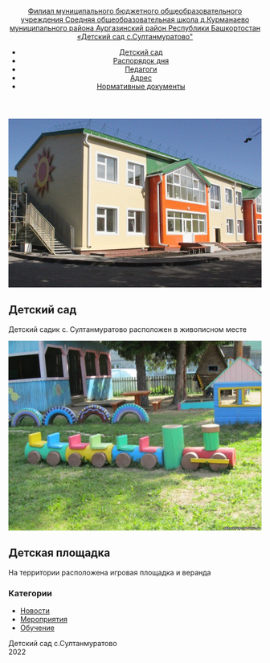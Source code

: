 <!DOCTYPE html>
<html lang="ru-RU">
<head>
  <meta charset="utf-8">
  <meta name="viewport" content="width=device-width, initial-scale=1">
  <title>Детский сад с Султанмуратово</title>
  <link rel="stylesheet" type="text/css" href="https://fonts.googleapis.com/css?family=Open+Sans:400,400italic,600,600italic,700,700italic|Playfair+Display:400,700&subset=latin,cyrillic">
  <link rel="stylesheet" type="text/css" href="https://cdnjs.cloudflare.com/ajax/libs/font-awesome/4.4.0/css/font-awesome.css">
  <link rel="stylesheet" type="text/css" href="style.css">
  <script src="https://cdnjs.cloudflare.com/ajax/libs/jquery/2.2.2/jquery.min.js"></script>
  <script src="https://cdnjs.cloudflare.com/ajax/libs/prefixfree/1.0.7/prefixfree.min.js"></script>  
</head>
<body>
<header>
    <nav class="container">
      <a class="logo" href="">
        Филиал муниципального бюджетного общеобразовательного учреждения Средняя общеобразовательная школа д.Курманаево муниципального района Аургазинский район Республики Башкортостан «Детский сад с.Султанмуратово"
      </a>
      <div class="nav-toggle"><span></span></div>
      <ul id="menu">
        <li><a href=".\index.html">Детский сад</a></li>
        <li><a href=".\time.html">Распорядок дня</a></li>
        <li><a href=".\teacher.html">Педагоги</a></li>
		<li><a href=".\address.html">Адрес</a></li>
        <li><a href=".\doc.html">Нормативные документы</a></li>        
      </ul>
    </nav>
  </header>
  <div class="container">
  <div class="posts-list">
    <article id="post-1" class="post">
      <div class="post-image"><a href=""><img src=".\DS.jpeg"></a></div>
      <div class="post-content">
        <h2 class="post-title">Детский сад</h2>
        <p>Детский садик с. Султанмуратово расположен в живописном месте</p>
        </div>      
    </article>
    <article id="post-2" class="post">
      <div class="post-image"><a href=""><img src=".\TER.jpeg"></a></div>
      <div class="post-content">
        <h2 class="post-title">Детская площадка</h2>
        <p>На территории расположена игровая площадка и веранда</p>        
        </div>	   
          </article>	
  </div> <!-- конец div class="posts-list"-->
  <aside>
  <div class="widget">
    <h3 class="widget-title">Категории</h3>
    <ul class="widget-category-list">
      <li><a href=".\news.html">Новости</a></li>
      <li><a href=".\events.html">Мероприятия</a></li>
      <li><a href=".\study.html">Обучение</a></li>
    </ul>
  </div>  
</aside>
</div> <!-- конец div class="container"-->
<footer>
  <div class="container">
    <div class="footer-col"><span>Детский сад с.Султанмуратово</span></div>
    <div class="footer-col">
      <span>2022</span>
    </div>
    
  </div>
</footer>
</body>
	<script>
$('.nav-toggle').on('click', function(){
  $('#menu').toggleClass('active');
});
</script>
</html>
